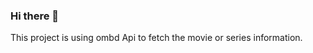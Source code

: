 ### Hi there 👋

<!--
**jeeva19mani/jeeva19mani** is a ✨ _special_ ✨ repository because its `README.md` (this file) appears on your GitHub profile.

Here are some ideas to get you started:

- 🌱 I’m currently Studying Bachelore of Technology in Inforamtion technology
- 👯 I’m looking to collaborate on Position of Software Developer
- 🤔 I’m looking for help with ...
- 💬 How to reach me: jeevamani553@gmail.com
- 😄 Pronouns: Calm and Charm
- ⚡ Fun fact: No will read this.
--> This project is using ombd Api to fetch the movie or series information.
